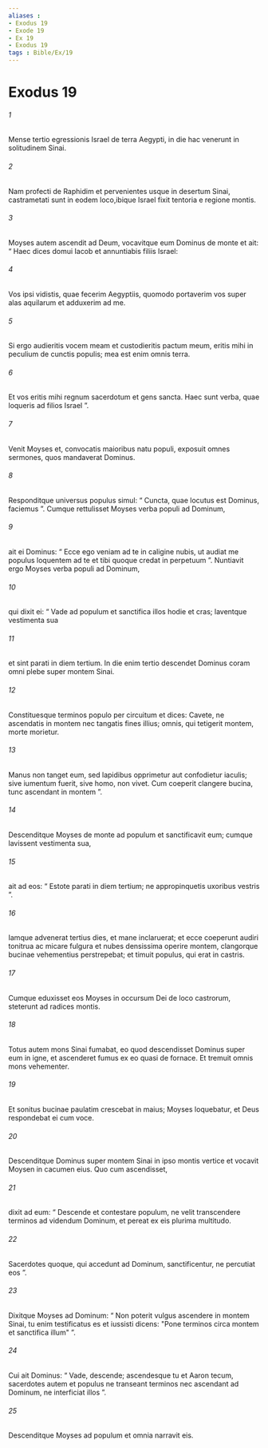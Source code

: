 ```yaml
---
aliases : 
- Exodus 19
- Exode 19
- Ex 19
- Exodus 19
tags : Bible/Ex/19
---
```


# Exodus 19

###### 1
Mense tertio egressionis Israel de terra Aegypti, in die hac venerunt in solitudinem Sinai. 
###### 2
Nam profecti de Raphidim et pervenientes usque in desertum Sinai, castrametati sunt in eodem loco,ibique Israel fixit tentoria e regione montis.
###### 3
Moyses autem ascendit ad Deum, vocavitque eum Dominus de monte et ait: “ Haec dices domui Iacob et annuntiabis filiis Israel:
###### 4
Vos ipsi vidistis, quae fecerim Aegyptiis, quomodo portaverim vos super alas aquilarum et adduxerim ad me.
###### 5
Si ergo audieritis vocem meam et custodieritis pactum meum, eritis mihi in peculium de cunctis populis; mea est enim omnis terra.
###### 6
Et vos eritis mihi regnum sacerdotum et gens sancta. Haec sunt verba, quae loqueris ad filios Israel ”.
###### 7
Venit Moyses et, convocatis maioribus natu populi, exposuit omnes sermones, quos mandaverat Dominus. 
###### 8
Responditque universus populus simul: “ Cuncta, quae locutus est Dominus, faciemus ”. Cumque rettulisset Moyses verba populi ad Dominum, 
###### 9
ait ei Dominus: “ Ecce ego veniam ad te in caligine nubis, ut audiat me populus loquentem ad te et tibi quoque credat in perpetuum ”. Nuntiavit ergo Moyses verba populi ad Dominum, 
###### 10
qui dixit ei: “ Vade ad populum et sanctifica illos hodie et cras; laventque vestimenta sua 
###### 11
et sint parati in diem tertium. In die enim tertio descendet Dominus coram omni plebe super montem Sinai. 
###### 12
Constituesque terminos populo per circuitum et dices: Cavete, ne ascendatis in montem nec tangatis fines illius; omnis, qui tetigerit montem, morte morietur. 
###### 13
Manus non tanget eum, sed lapidibus opprimetur aut confodietur iaculis; sive iumentum fuerit, sive homo, non vivet. Cum coeperit clangere bucina, tunc ascendant in montem ”. 
###### 14
Descenditque Moyses de monte ad populum et sanctificavit eum; cumque lavissent vestimenta sua, 
###### 15
ait ad eos: “ Estote parati in diem tertium; ne appropinquetis uxoribus vestris ”.
###### 16
Iamque advenerat tertius dies, et mane inclaruerat; et ecce coeperunt audiri tonitrua ac micare fulgura et nubes densissima operire montem, clangorque bucinae vehementius perstrepebat; et timuit populus, qui erat in castris. 
###### 17
Cumque eduxisset eos Moyses in occursum Dei de loco castrorum, steterunt ad radices montis. 
###### 18
Totus autem mons Sinai fumabat, eo quod descendisset Dominus super eum in igne, et ascenderet fumus ex eo quasi de fornace. Et tremuit omnis mons vehementer. 
###### 19
Et sonitus bucinae paulatim crescebat in maius; Moyses loquebatur, et Deus respondebat ei cum voce.
###### 20
Descenditque Dominus super montem Sinai in ipso montis vertice et vocavit Moysen in cacumen eius. Quo cum ascendisset, 
###### 21
dixit ad eum: “ Descende et contestare populum, ne velit transcendere terminos ad videndum Dominum, et pereat ex eis plurima multitudo. 
###### 22
Sacerdotes quoque, qui accedunt ad Dominum, sanctificentur, ne percutiat eos ”. 
###### 23
Dixitque Moyses ad Dominum: “ Non poterit vulgus ascendere in montem Sinai, tu enim testificatus es et iussisti dicens: "Pone terminos circa montem et sanctifica illum" ”. 
###### 24
Cui ait Dominus: “ Vade, descende; ascendesque tu et Aaron tecum, sacerdotes autem et populus ne transeant terminos nec ascendant ad Dominum, ne interficiat illos ”. 
###### 25
Descenditque Moyses ad populum et omnia narravit eis.
